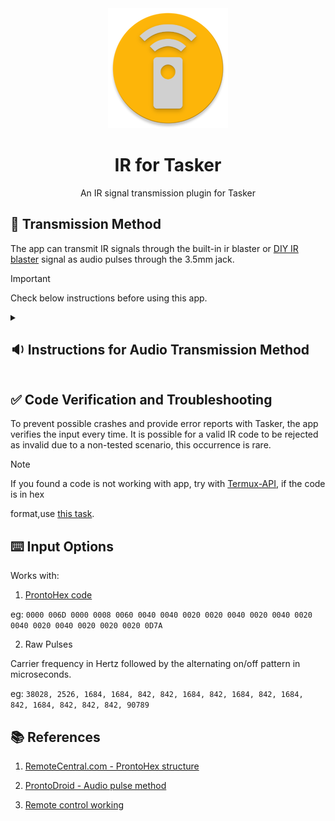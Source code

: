 <div align="center"><picture>
  <img alt="" src="app/src/main/res/mipmap-xxxhdpi/ic_launcher.png">
</picture><br>
<h1 align="center">IR for Tasker</h1>

An IR signal transmission plugin for Tasker

</div>

## :satellite: Transmission Method

The app can transmit IR signals through the built-in ir blaster
or [DIY IR blaster](https://www.instructables.com/How-to-Make-an-IR-Blaster/)
signal as audio pulses through the 3.5mm jack.

> [!IMPORTANT]
> Check below instructions before using this app.


<details><summary>

## :sound: Instructions for Audio Transmission Method

</summary>

## :warning: Disclaimer

> [!IMPORTANT]
> Usage of this app is at your own risk. I'm not responsible for any loss or damage associated with
> the use of this app.

- App is in the early development stage, and its functionality is not guaranteed.
- Transmitting as an audio pulse is not reliable due to varying device-dependent audio processing
  methods.
- The maximum working range during testing was found to be 1.5 meters.

## :safety_vest: Safety Recommendations

> [!WARNING]
> It is important to exercise caution while using this app as there is a risk of damaging the audio
> circuits due to mishandling.

- The audio pulses generated from IR data are audible, plays at **full volume** and may cause ear
  discomfort, so it is advised not to use this app with headphones connected (not event BT
  headphones).
- LED type and quality can result in drawing different amounts of current, so there is a chance for
  damaging the circuits.
- Improper connection may result in damaging the device.

</details>

## :white_check_mark: Code Verification and Troubleshooting

To prevent possible crashes and provide error reports with Tasker, the app verifies the input every
time. It is possible for a valid IR code to be rejected as invalid due to a non-tested scenario,
this occurrence is rare.
> [!NOTE]  
> If you found a code is not working with app, try
> with [Termux-API](https://wiki.termux.com/wiki/Termux-infrared-transmit), if the code is in hex
>
format,use [this task](https://taskernet.com/shares/?user=AS35m8mVC%2FNlWH31JCTnGHpKVeZk1osEp8V1pFxCq1Ls28Un1RXCw9ZNWWvmpxOebt4WIYFeiZhZKHc%3D&id=Task%3AIR+-+Pronto+Hex+To+Raw+Pulses).

## :keyboard: Input Options

Works with:

1. [ProntoHex code](https://www.etcwiki.org/wiki/Pronto_Infrared_Format)

eg: `0000 006D 0000 0008 0060 0040 0040 0020 0020 0040 0020 0040 0020 0040 0020 0040 0020 0020 0020 0D7A`

2. Raw Pulses

Carrier frequency in Hertz followed by the alternating on/off pattern in microseconds.

eg:  `38028, 2526, 1684, 1684, 842, 842, 1684, 842, 1684, 842, 1684, 842, 1684, 842, 842, 842, 90789`

## :books: References

1. [RemoteCentral.com - ProntoHex structure](https://www.remotecentral.com/features/irdisp1.htm)

2. [ProntoDroid - Audio pulse method](https://github.com/g-r-a-v-i-t-y-w-a-v-e/ProntoDroid)

3. [Remote control working](https://www.reddit.com/r/homeautomation/comments/kqaggm/how_does_the_remote_control_work_explained/)
